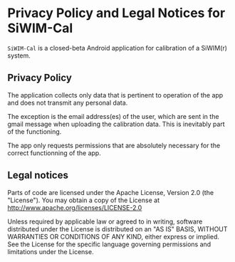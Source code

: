 # Privacy Policy and Legal Notices for SiWIM-Cal

`SiWIM-Cal` is a closed-beta Android application for calibration of a SiWIM(r) system.

## Privacy Policy

The application collects only data that is pertinent to operation of the app and does not transmit any personal data.

The exception is the email address(es) of the user, which are sent in the gmail message when uploading the calibration data. This is inevitably part of the functioning.

The app only requests permissions that are absolutely necessary for the correct functionning of the app.

## Legal notices

Parts of code are licensed under the Apache License, Version 2.0 (the "License"). You may obtain a copy of the License at http://www.apache.org/licenses/LICENSE-2.0

Unless required by applicable law or agreed to in writing, software distributed under the License is distributed on an "AS IS" BASIS, WITHOUT WARRANTIES OR CONDITIONS OF ANY KIND, either express or implied. See the License for the specific language governing permissions and limitations under the License.

